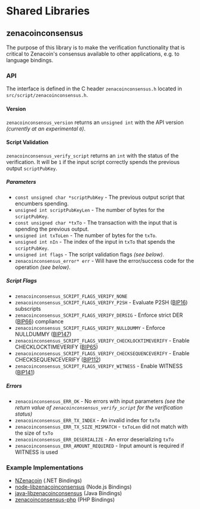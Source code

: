 Shared Libraries
================

## zenacoinconsensus

The purpose of this library is to make the verification functionality that is critical to Zenacoin's consensus available to other applications, e.g. to language bindings.

### API

The interface is defined in the C header `zenacoinconsensus.h` located in  `src/script/zenacoinconsensus.h`.

#### Version

`zenacoinconsensus_version` returns an `unsigned int` with the API version *(currently at an experimental `0`)*.

#### Script Validation

`zenacoinconsensus_verify_script` returns an `int` with the status of the verification. It will be `1` if the input script correctly spends the previous output `scriptPubKey`.

##### Parameters
- `const unsigned char *scriptPubKey` - The previous output script that encumbers spending.
- `unsigned int scriptPubKeyLen` - The number of bytes for the `scriptPubKey`.
- `const unsigned char *txTo` - The transaction with the input that is spending the previous output.
- `unsigned int txToLen` - The number of bytes for the `txTo`.
- `unsigned int nIn` - The index of the input in `txTo` that spends the `scriptPubKey`.
- `unsigned int flags` - The script validation flags *(see below)*.
- `zenacoinconsensus_error* err` - Will have the error/success code for the operation *(see below)*.

##### Script Flags
- `zenacoinconsensus_SCRIPT_FLAGS_VERIFY_NONE`
- `zenacoinconsensus_SCRIPT_FLAGS_VERIFY_P2SH` - Evaluate P2SH ([BIP16](https://github.com/zenacoin/bips/blob/master/bip-0016.mediawiki)) subscripts
- `zenacoinconsensus_SCRIPT_FLAGS_VERIFY_DERSIG` - Enforce strict DER ([BIP66](https://github.com/zenacoin/bips/blob/master/bip-0066.mediawiki)) compliance
- `zenacoinconsensus_SCRIPT_FLAGS_VERIFY_NULLDUMMY` - Enforce NULLDUMMY ([BIP147](https://github.com/zenacoin/bips/blob/master/bip-0147.mediawiki))
- `zenacoinconsensus_SCRIPT_FLAGS_VERIFY_CHECKLOCKTIMEVERIFY` - Enable CHECKLOCKTIMEVERIFY ([BIP65](https://github.com/zenacoin/bips/blob/master/bip-0065.mediawiki))
- `zenacoinconsensus_SCRIPT_FLAGS_VERIFY_CHECKSEQUENCEVERIFY` - Enable CHECKSEQUENCEVERIFY ([BIP112](https://github.com/zenacoin/bips/blob/master/bip-0112.mediawiki))
- `zenacoinconsensus_SCRIPT_FLAGS_VERIFY_WITNESS` - Enable WITNESS ([BIP141](https://github.com/zenacoin/bips/blob/master/bip-0141.mediawiki))

##### Errors
- `zenacoinconsensus_ERR_OK` - No errors with input parameters *(see the return value of `zenacoinconsensus_verify_script` for the verification status)*
- `zenacoinconsensus_ERR_TX_INDEX` - An invalid index for `txTo`
- `zenacoinconsensus_ERR_TX_SIZE_MISMATCH` - `txToLen` did not match with the size of `txTo`
- `zenacoinconsensus_ERR_DESERIALIZE` - An error deserializing `txTo`
- `zenacoinconsensus_ERR_AMOUNT_REQUIRED` - Input amount is required if WITNESS is used

### Example Implementations
- [NZenacoin](https://github.com/NicolasDorier/NZenacoin/blob/master/NZenacoin/Script.cs#L814) (.NET Bindings)
- [node-libzenacoinconsensus](https://github.com/bitpay/node-libzenacoinconsensus) (Node.js Bindings)
- [java-libzenacoinconsensus](https://github.com/dexX7/java-libzenacoinconsensus) (Java Bindings)
- [zenacoinconsensus-php](https://github.com/Bit-Wasp/zenacoinconsensus-php) (PHP Bindings)

